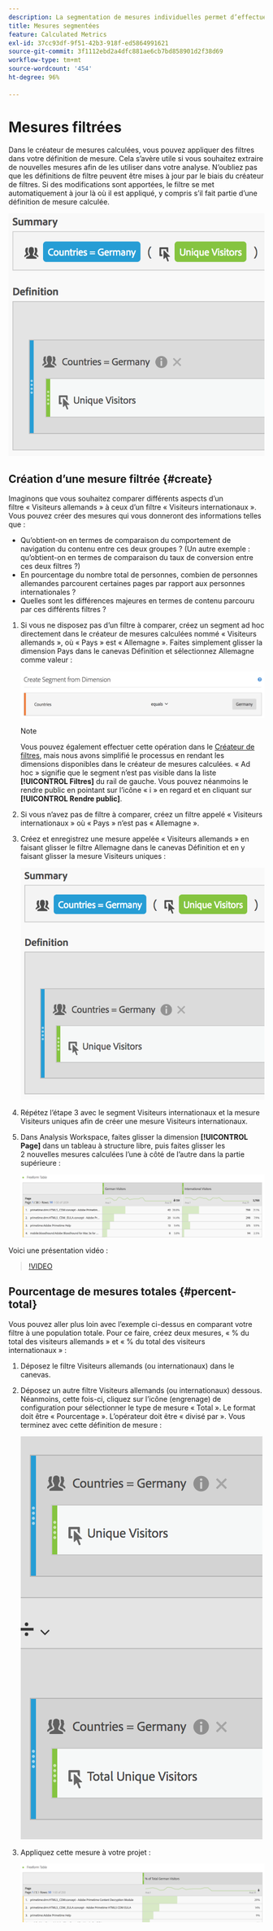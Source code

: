 ```yaml
---
description: La segmentation de mesures individuelles permet d’effectuer des comparaisons de mesures dans le même rapport.
title: Mesures segmentées
feature: Calculated Metrics
exl-id: 37cc93df-9f51-42b3-918f-ed5864991621
source-git-commit: 3f1112ebd2a4dfc881ae6cb7bd858901d2f38d69
workflow-type: tm+mt
source-wordcount: '454'
ht-degree: 96%

---
```


# Mesures filtrées

Dans le créateur de mesures calculées, vous pouvez appliquer des filtres dans votre définition de mesure. Cela s’avère utile si vous souhaitez extraire de nouvelles mesures afin de les utiliser dans votre analyse. Nʼoubliez pas que les définitions de filtre peuvent être mises à jour par le biais du créateur de filtres. Si des modifications sont apportées, le filtre se met automatiquement à jour là où il est appliqué, y compris sʼil fait partie dʼune définition de mesure calculée.

![](assets/german-visitors.png)

## Création dʼune mesure filtrée {#create}

Imaginons que vous souhaitez comparer différents aspects dʼun filtre « Visiteurs allemands » à ceux dʼun filtre « Visiteurs internationaux ». Vous pouvez créer des mesures qui vous donneront des informations telles que :

* Qu’obtient-on en termes de comparaison du comportement de navigation du contenu entre ces deux groupes ? (Un autre exemple : qu’obtient-on en termes de comparaison du taux de conversion entre ces deux filtres ?)
* En pourcentage du nombre total de personnes, combien de personnes allemandes parcourent certaines pages par rapport aux personnes internationales ?
* Quelles sont les différences majeures en termes de contenu parcouru par ces différents filtres ?

1. Si vous ne disposez pas dʼun filtre à comparer, créez un segment ad hoc directement dans le créateur de mesures calculées nommé « Visiteurs allemands », où « Pays » est « Allemagne ». Faites simplement glisser la dimension Pays dans le canevas Définition et sélectionnez Allemagne comme valeur :

   ![](assets/segment-from-dimension.png)

   >[!NOTE]
   >
   >Vous pouvez également effectuer cette opération dans le [Créateur de filtres](/help/components/filters/create-filters.md), mais nous avons simplifié le processus en rendant les dimensions disponibles dans le créateur de mesures calculées. « Ad hoc » signifie que le segment nʼest pas visible dans la liste **[!UICONTROL Filtres]** du rail de gauche. Vous pouvez néanmoins le rendre public en pointant sur l’icône « i » en regard et en cliquant sur **[!UICONTROL Rendre public]**.

1. Si vous nʼavez pas de filtre à comparer, créez un filtre appelé « Visiteurs internationaux » où « Pays » nʼest pas « Allemagne ».
1. Créez et enregistrez une mesure appelée « Visiteurs allemands » en faisant glisser le filtre Allemagne dans le canevas Définition et en y faisant glisser la mesure Visiteurs uniques :

   ![](assets/german-visitors.png)

1. Répétez l’étape 3 avec le segment Visiteurs internationaux et la mesure Visiteurs uniques afin de créer une mesure Visiteurs internationaux.
1. Dans Analysis Workspace, faites glisser la dimension **[!UICONTROL Page]** dans un tableau à structure libre, puis faites glisser les 2 nouvelles mesures calculées l’une à côté de l’autre dans la partie supérieure :

   ![](assets/workspace-pages.png)

Voici une présentation vidéo :

>[!VIDEO](https://video.tv.adobe.com/v/25407/?quality=12)

## Pourcentage de mesures totales {#percent-total}

Vous pouvez aller plus loin avec lʼexemple ci-dessus en comparant votre filtre à une population totale. Pour ce faire, créez deux mesures, « % du total des visiteurs allemands » et « % du total des visiteurs internationaux » :

1. Déposez le filtre Visiteurs allemands (ou internationaux) dans le canevas.
1. Déposez un autre filtre Visiteurs allemands (ou internationaux) dessous. Néanmoins, cette fois-ci, cliquez sur l’icône (engrenage) de configuration pour sélectionner le type de mesure « Total ». Le format doit être « Pourcentage ». L’opérateur doit être « divisé par ». Vous terminez avec cette définition de mesure :

   ![](assets/cm_metric_total.png)

1. Appliquez cette mesure à votre projet :

   ![](assets/cm_percent_total.png)
